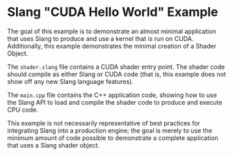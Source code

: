 Slang "CUDA Hello World" Example
===============================

The goal of this example is to demonstrate an almost minimal application that uses Slang to produce and use a kernel that is run on CUDA.  Additionally, this example demonstrates the minimal creation of a Shader Object.

The `shader.slang` file contains a CUDA shader entry point. The shader code should compile as either Slang or CUDA code (that is, this example does not show off any new Slang language features).

The `main.cpp` file contains the C++ application code, showing how to use the Slang API to load and compile the shader code to produce and execute CPU code.

This example is not necessarily representative of best practices for integrating Slang into a production engine; the goal is merely to use the minimum amount of code possible to demonstrate a complete application that uses a Slang shader object.